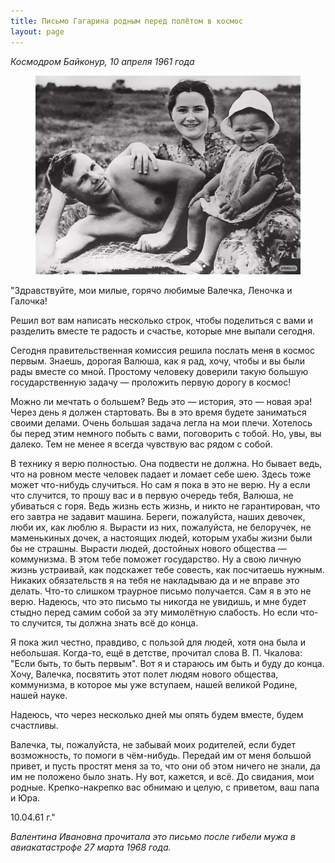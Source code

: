 ```yaml
---
title: Письмо Гагарина родным перед полётом в космос
layout: page
---
```

*Космодром Байконур, 10 апреля 1961 года*

<figure>
    <img src="\assets\images\gagarin_family.jpg">
</figure>

"Здравствуйте, мои милые, горячо любимые Валечка, Леночка и Галочка!

Решил вот вам написать несколько строк, чтобы поделиться с вами и разделить вместе те радость и счастье, которые мне выпали сегодня.

Сегодня правительственная комиссия решила послать меня в космос первым. Знаешь, дорогая Валюша, как я рад, хочу, чтобы и вы были рады вместе со мной. Простому человеку доверили такую большую государственную задачу — проложить первую дорогу в космос!

Можно ли мечтать о большем? Ведь это — история, это — новая эра! Через день я должен стартовать. Вы в это время будете заниматься своими делами. Очень большая задача легла на мои плечи. Хотелось бы перед этим немного побыть с вами, поговорить с тобой. Но, увы, вы далеко. Тем не менее я всегда чувствую вас рядом с собой.

В технику я верю полностью. Она подвести не должна. Но бывает ведь, что на ровном месте человек падает и ломает себе шею. Здесь тоже может что-нибудь случиться. Но сам я пока в это не верю. Ну а если что случится, то прошу вас и в первую очередь тебя, Валюша, не убиваться с горя. Ведь жизнь есть жизнь, и никто не гарантирован, что его завтра не задавит машина. Береги, пожалуйста, наших девочек, люби их, как люблю я. Вырасти из них, пожалуйста, не белоручек, не маменькиных дочек, а настоящих людей, которым ухабы жизни были бы не страшны. Вырасти людей, достойных нового общества — коммунизма. В этом тебе поможет государство. Ну а свою личную жизнь устраивай, как подскажет тебе совесть, как посчитаешь нужным. Никаких обязательств я на тебя не накладываю да и не вправе это делать. Что-то слишком траурное письмо получается. Сам я в это не верю. Надеюсь, что это письмо ты никогда не увидишь, и мне будет стыдно перед самим собой за эту мимолётную слабость. Но если что-то случится, ты должна знать всё до конца.

Я пока жил честно, правдиво, с пользой для людей, хотя она была и небольшая. Когда-то, ещё в детстве, прочитал слова В. П. Чкалова: "Если быть, то быть первым". Вот я и стараюсь им быть и буду до конца. Хочу, Валечка, посвятить этот полет людям нового общества, коммунизма, в которое мы уже вступаем, нашей великой Родине, нашей науке.

Надеюсь, что через несколько дней мы опять будем вместе, будем счастливы.

Валечка, ты, пожалуйста, не забывай моих родителей, если будет возможность, то помоги в чём-нибудь. Передай им от меня большой привет, и пусть простят меня за то, что они об этом ничего не знали, да им не положено было знать. Ну вот, кажется, и всё. До свидания, мои родные. Крепко-накрепко вас обнимаю и целую, с приветом, ваш папа и Юра.

10.04.61 г."

*Валентина Ивановна прочитала это письмо после гибели мужа в авиакатастрофе 27 марта 1968 года.*



